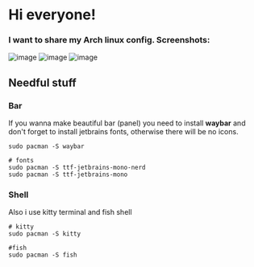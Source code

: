 # Hi everyone!
### I want to share my Arch linux config. Screenshots:


![image](https://github.com/user-attachments/assets/af0c997f-f710-4860-893f-59a1ac8b33d4)
![image](https://github.com/user-attachments/assets/80b0a42f-e223-47dc-b372-2089a8812ba0)
![image](https://github.com/user-attachments/assets/83224858-913e-4c8c-b863-fe7b9d7cf368)




## Needful stuff

### Bar

If you wanna make beautiful bar (panel) you need to install **waybar** and don't forget to install jetbrains fonts, otherwise there will be no icons.
```shell
sudo pacman -S waybar

# fonts
sudo pacman -S ttf-jetbrains-mono-nerd
sudo pacman -S ttf-jetbrains-mono
```
### Shell

Also i use kitty terminal and fish shell

```shell
# kitty
sudo pacman -S kitty

#fish
sudo pacman -S fish

```
